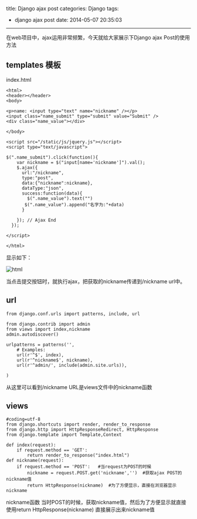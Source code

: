 title: Django ajax post
categories: Django
tags:
  - django ajax post
date: 2014-05-07 20:35:03
---

在web项目中，ajax运用非常频繁，今天就给大家展示下Django ajax Post的使用方法

## templates 模板

index.html


```
<html>
<header></header>
<body>

<p>name: <input type="text" name="nickname" /></p>
<input class="name_submit" type="submit" value="Submit" />
<div class="name_value"></div>

</body>

<script src="/static/js/jquery.js"></script>
<script type="text/javascript">

$(".name_submit").click(function(){
    var nickname = $("input[name='nickname']").val();
    $.ajax({
      url:"/nickname",
      type:"post",
      data:{"nickname":nickname},
      dataType:"json",
      success:function(data){
        $(".name_value").text("")
       $(".name_value").append("名字为:"+data)
      }

    }); // Ajax End
  });

</script>

</html>
```
显示如下：

![html](http://opslinux.qiniudn.com/9045993C-0EE1-4C5F-8B71-91452D31720A.png)

当点击提交按钮时，就执行ajax，把获取的nickname传递到/nickname url中。

## url


```
from django.conf.urls import patterns, include, url

from django.contrib import admin
from views import index,nickname
admin.autodiscover()

urlpatterns = patterns('',
    # Examples:
    url(r'^$', index),
    url(r'^nickname$', nickname),
    url(r'^admin/', include(admin.site.urls)),

)
```
从这里可以看到/nickname URL是views文件中的nickname函数


## views


```
#coding=utf-8
from django.shortcuts import render, render_to_response
from django.http import HttpResponseRedirect, HttpResponse
from django.template import Template,Context

def index(request):
    if request.method == 'GET':
        return render_to_response("index.html")
def nickname(request):
    if request.method == 'POST':   #当request为POST的时候
        nickname = request.POST.get('nickname','')  #获取ajax POST的nickname值
        return HttpResponse(nickname)  #为了方便显示，直接在浏览器显示nickname
```
nickname函数 当时POST的时候，获取nickname值，然后为了方便显示就直接使用return HttpResponse(nickname) 直接展示出来nickname值



